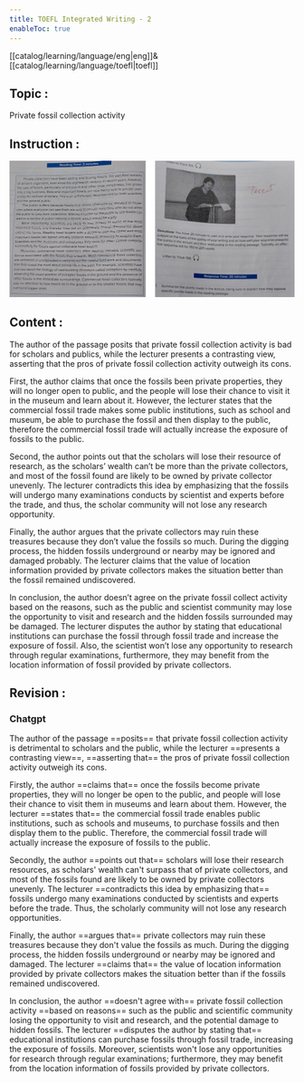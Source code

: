 ```yaml
---
title: TOEFL Integrated Writing - 2
enableToc: true
---
```

[[catalog/learning/language/eng|eng]]&
[[catalog/learning/language/toefl|toefl]]   

## Topic : 
Private fossil collection activity

## Instruction :
![](images/english/TOEFL_Integrated_Writing_2.png)     

## Content : 
The author of the passage posits that private fossil collection activity is bad for scholars and publics, while the lecturer presents a contrasting view, asserting that the pros of private fossil collection activity outweigh its cons. 

First, the author claims that once the fossils been private properties, they will no longer open to public, and the people will lose their chance to visit it in the museum and learn about it. However, the lecturer states that the commercial fossil trade makes some public institutions, such as school and museum, be able to purchase the fossil and then display to the public, therefore the commercial fossil trade will actually increase the exposure of fossils to the public.  

Second, the author points out that the scholars will lose their resource of research, as the scholars’ wealth can’t be more than the private collectors, and most of the fossil found are likely to be owned by private collector unevenly. The lecturer contradicts this idea by emphasizing that the fossils will undergo many examinations conducts by scientist and experts before the trade, and thus, the scholar community will not lose any research opportunity.  

Finally, the author argues that the private collectors may ruin these treasures because they don’t value the fossils so much. During the digging process, the hidden fossils underground or nearby may be ignored and damaged probably. The lecturer claims that the value of location information provided by private collectors makes the situation better than the fossil remained undiscovered. 

In conclusion, the author doesn’t agree on the private fossil collect activity based on the reasons, such as the public and scientist community may lose the opportunity to visit and research and the hidden fossils surrounded may be damaged. The lecturer disputes the author by stating that educational institutions can purchase the fossil through fossil trade and increase the exposure of fossil. Also, the scientist won’t lose any opportunity to research through regular examinations, furthermore, they may benefit from the location information of fossil provided by private collectors. 

## Revision :
### Chatgpt
The author of the passage ==posits== that private fossil collection activity is detrimental to scholars and the public, while the lecturer ==presents a contrasting view==, ==asserting that== the pros of private fossil collection activity outweigh its cons.

Firstly, the author ==claims that== once the fossils become private properties, they will no longer be open to the public, and people will lose their chance to visit them in museums and learn about them. However, the lecturer ==states that== the commercial fossil trade enables public institutions, such as schools and museums, to purchase fossils and then display them to the public. Therefore, the commercial fossil trade will actually increase the exposure of fossils to the public.

Secondly, the author ==points out that== scholars will lose their research resources, as scholars' wealth can't surpass that of private collectors, and most of the fossils found are likely to be owned by private collectors unevenly. The lecturer ==contradicts this idea by emphasizing that== fossils undergo many examinations conducted by scientists and experts before the trade. Thus, the scholarly community will not lose any research opportunities.

Finally, the author ==argues that== private collectors may ruin these treasures because they don't value the fossils as much. During the digging process, the hidden fossils underground or nearby may be ignored and damaged. The lecturer ==claims that== the value of location information provided by private collectors makes the situation better than if the fossils remained undiscovered.

In conclusion, the author ==doesn't agree with== private fossil collection activity ==based on reasons== such as the public and scientific community losing the opportunity to visit and research, and the potential damage to hidden fossils. The lecturer ==disputes the author by stating that== educational institutions can purchase fossils through fossil trade, increasing the exposure of fossils. Moreover, scientists won't lose any opportunities for research through regular examinations; furthermore, they may benefit from the location information of fossils provided by private collectors.
